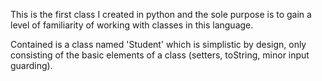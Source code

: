 This is the first class I created in python and the sole purpose is 
to gain a level of familiarity of working with classes in this language.

Contained is a class named 'Student' which is simplistic by design, only 
consisting of the basic elements of a class (setters, toString, minor input guarding).
